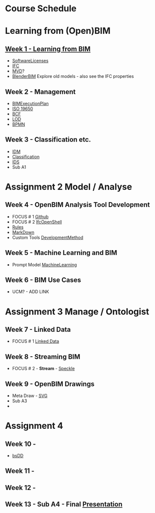 # Course Schedule

# Learning from (Open)BIM
## [Week 1 - Learning from BIM](/Concepts/Learn_from_BIM)
- [SoftwareLicenses](Concepts/SoftwareLicenses)
- [IFC](Concepts/IFC)
- [MVD](Concepts/MVD)?
- [BlenderBIM](Concepts/BlenderBIM) Explore old models - also see the IFC properties
  
## Week 2 - Management
- [BIMExecutionPlan](Concepts/BIMExecutionPlan)
- [ISO 19650](Concepts/ISO19650)
- [BCF](Concepts/BCF)
- [LOD](Concepts/LOD)
- [BPMN](Concepts/BPMN)

## Week 3 - Classification etc.
- [IDM](Concepts/IDM)
- [Classification](Concepts/Classification)
- [IDS](Concepts/IDS)
- Sub A1

# Assignment 2 Model / Analyse

## Week 4 - OpenBIM Analysis Tool Development
- FOCUS # 1 [Github](Concepts/Github)
- FOCUS # 2 [IfcOpenShell](Concepts/IfcOpenShell)
- [Rules](Concepts/Rules)
- [MarkDown](Concepts/MarkDown)
- Custom Tools [DevelopmentMethod](Concepts/DevelopmentMethod)

## Week 5 - Machine Learning and BIM
- Prompt Model [MachineLearning](Concepts/MachineLearning)


## Week 6 - BIM Use Cases
- UCM? - ADD LINK


# Assignment 3 Manage / Ontologist
## Week 7 - Linked Data
- FOCUS # 1 [Linked Data](Concepts/LinkedData)

## Week 8 - Streaming BIM
- FOCUS # 2 - **Stream** - [Speckle](Concepts/Speckle)
  
## Week 9 - OpenBIM Drawings
- Meta Draw - [SVG](Concepts/SVG)
- Sub A3
- 
# Assignment 4
## Week 10 - 
- [bsDD](Concepts/bsDD)
## Week 11 -
## Week 12 - 
## Week 13 - Sub A4 - Final [Presentation](Concepts/Presentation)

